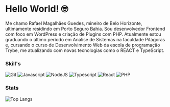 <h1>Hello World! 🤓 </h1>

<p>
  Me chamo Rafael Magalhães Guedes, mineiro de Belo Horizonte, ultimamente residindo em Porto Seguro Bahia.
  Sou desenvolvedor Frontend com foco em WordPress e criação de Plugins com PHP.
  Atualmente estou graduando o último período em Análise de Sistemas na faculdade Pitágoras e,
  cursando o curso de Desenvolvimento Web da escola de programação Trybe, me atualizando com novas
  tecnologias como o REACT e TypeScript.
</p>

<h3>Skill's</h3>

<div>
  <img alt="Git" src="https://img.shields.io/badge/GIT-E44C30?style=for-the-badge&logo=git&logoColor=white">
  <img alt="Javascript" src="https://img.shields.io/badge/JavaScript-323330?style=for-the-badge&logo=javascript&logoColor=F7DF1E">
  <img alt="NodeJS" src="https://img.shields.io/badge/Node.js-43853D?style=for-the-badge&logo=node.js&logoColor=white">
  <img alt="Typescript" src="https://img.shields.io/badge/TypeScript-007ACC?style=for-the-badge&logo=typescript&logoColor=white">
  <img alt="React" src="https://img.shields.io/badge/React-20232A?style=for-the-badge&logo=react&logoColor=61DAFB">
  <img alt="PHP" src="https://img.shields.io/badge/PHP-777BB4?style=for-the-badge&logo=php&logoColor=white">
<div>

### Stats  
![Top Langs](https://github-readme-stats.vercel.app/api/top-langs/?username=rafaelmagalhaesguedes&hide_progress=false)
